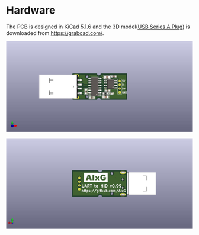 # Hardware
The PCB is designed in KiCad 5.1.6 and the 3D model([USB Series A Plug](https://grabcad.com/library/usb-series-a-plug-v2)) is downloaded from https://grabcad.com/.


![Top](https://raw.githubusercontent.com/AIxG/UART2HID/master/images/top.jpg)


![Bottom](https://raw.githubusercontent.com/AIxG/UART2HID/master/images/bottom.jpg)

